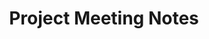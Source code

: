 ---
toc: true
layout: post
comments: true
description: These are my project meeting notes.
title:  Project Meeting Notes
---